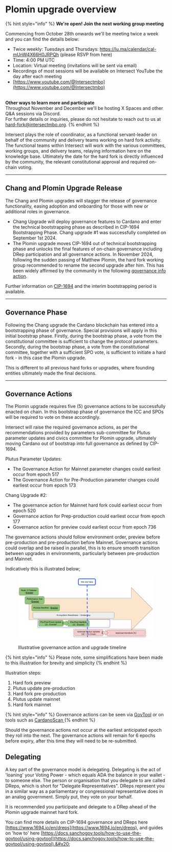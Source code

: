 # Plomin upgrade overview

{% hint style="info" %}
**We're open! Join the next working group meeting**

Commencing from October 28th onwards we'll be meeting twice a week and you can find the details below:

* Twice weekly: Tuesdays and Thursdays: https://lu.ma/calendar/cal-mUnW4X66H0JRPQh (please RSVP from here)
* Time: 4:00 PM UTC
* Location: Virtual meeting (invitations will be sent via email)
* Recordings of most sessions will be available on Intersect YouTube the day after each meeting
* [https://www.youtube.com/@Intersectmbo](https://www.youtube.com/@Intersectmbo)

\
**Other ways to learn more and participate**\
Throughout November and December we'll be hosting X Spaces and other Q\&A sessions via Discord. \
For further details or inquiries, please do not hesitate to reach out to us at hard-fork@intersectmbo.org.&#x20;
{% endhint %}

Intersect plays the role of coordinator, as a functional servant-leader on behalf of the community and delivery teams working on hard fork activity. The functional teams within Intersect will work with the various committees, working groups, and delivery teams, relaying information here on the knowledge base. Ultimately the date for the hard fork is directly influenced by the community, the relevant constitutional approval and required on-chain voting.

***

## Chang and Plomin Upgrade Release

The Chang and Plomin upgrades will stagger the release of governance functionality, easing adoption and onboarding for those with new or additional roles in governance.

* Chang Upgrade will deploy governance features to Cardano and enter the technical bootstrapping phase as described in CIP-1694 Bootstrapping Phase. Chang upgrade #1 was successfully completed on September 1st 2024.
* The Plomin upgrade moves CIP-1694 out of technical bootstrapping phase and unlocks the final features of on-chain governance including DRep participation and all governance actions. In November 2024, following the sudden passing of Matthew Plomin, the hard fork working group recommended to rename the second upgrade after him. This has been widely affirmed by the community in the following [governance info action](https://gov.tools/governance_actions/fff0df644d328a5367212f45bab59060bde3c4091dc96c723062896fd6197314#0).&#x20;

Further information on [CIP-1694](https://www.1694.io/en) and the interim bootstrapping period is available.

***

## Governance Phase

Following the Chang upgrade the Cardano blockchain has entered into a bootstrapping phase of governance. Special provisions will apply in this initial bootstrap phase. Firstly, during the bootstrap phase, a vote from the constitutional committee is sufficient to change the protocol parameters. Secondly, during the bootstrap phase, a vote from the constitutional committee, together with a sufficient SPO vote, is sufficient to initiate a hard fork - in this case the Plomin upgrade.

This is different to all previous hard forks or upgrades, where founding entities ultimately made the final decisions.&#x20;

***

## Governance Actions

The Plomin upgrade requires five (5) governance actions to be successfully enacted on chain. In this bootstrap phase of governance the ICC and SPOs will be required to vote on these accordingly.&#x20;

Intersect will raise the required governance actions, as per the recommendations provided by parameters sub-committee for Plutus parameter updates and civics committee for Plomin upgrade, ultimately moving Cardano out of bootstrap into full governance as defined by CIP-1694.

Plutus Parameter Updates:

* &#x20;The Governance Action for Mainnet parameter changes could earliest occur from epoch 517
* &#x20;The Governance Action for Pre-Production parameter changes could earliest occur from epoch 173

&#x20;Chang Upgrade #2:

* &#x20;The governance action for Mainnet hard fork could earliest occur from epoch 520
* &#x20;Governance action for Prep-production could earliest occur from epoch 177
* &#x20;Governance action for preview could earliest occur from epoch 736

The governance actions should follow environment order, preview before pre-production and pre-production before Mainnet. Governance actions could overlap and be raised in parallel, this is to ensure smooth transition between upgrades in environments, particularly between pre-production and Mainnet.

Indicatively this is illustrated below;

<figure><img src="../.gitbook/assets/image.png" alt=""><figcaption><p>Illustrative governance action and upgrade timeline</p></figcaption></figure>

{% hint style="info" %}
Please note, some simplifications have been made to this illustration for brevity and simplicity
{% endhint %}

Illustration steps:

1. Hard fork preview&#x20;
2. Plutus update pre-production
3. Hard fork pre-production
4. Plutus update mainnet
5. Hard fork mainnet &#x20;

{% hint style="info" %}
Governance actions can be seen via [GovTool](https://gov.tools/governance_actions) or on tools such as [CardanoScan ](https://cardanoscan.io/govActions)
{% endhint %}

Should the governance actions not occur at the earliest anticipated epoch they roll into the next. The governance actions will remain for 6 epochs before expiry, after this time they will need to be re-submitted.

## Delegating&#x20;

A key part of the governance model is delegating. Delegating is the act of 'loaning' your Voting Power - which equals ADA the balance in your wallet - to someone else. The person or organisation that you delegate to are called DReps, which is short for "Delegate Representatives". DReps represent you in a similar way as a parliamentary or congressional representative does in an analog government. Simply put, they vote on your behalf.

It is recommended you participate and delegate to a DRep ahead of the Plomin upgrade mainnet hard fork.

You can find more details on CIP-1694 governance and DReps here [https://www.1694.io/en/dreps](https://www.1694.io/en/dreps), and guides on 'how to' here [https://docs.sanchogov.tools/how-to-use-the-govtool/using-govtool](https://docs.sanchogov.tools/how-to-use-the-govtool/using-govtool).&#x20;
